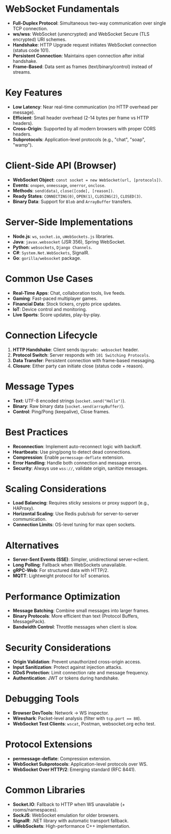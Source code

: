 # WebSocket Fundamentals
- **Full-Duplex Protocol**: Simultaneous two-way communication over single TCP connection.
- **ws/wss**: WebSocket (unencrypted) and WebSocket Secure (TLS encrypted) URI schemes.
- **Handshake**: HTTP Upgrade request initiates WebSocket connection (status code 101).
- **Persistent Connection**: Maintains open connection after initial handshake.
- **Frame-Based**: Data sent as frames (text/binary/control) instead of streams.

# Key Features
- **Low Latency**: Near real-time communication (no HTTP overhead per message).
- **Efficient**: Small header overhead (2-14 bytes per frame vs HTTP headers).
- **Cross-Origin**: Supported by all modern browsers with proper CORS headers.
- **Subprotocols**: Application-level protocols (e.g., "chat", "soap", "wamp").

# Client-Side API (Browser)
- **WebSocket Object**: `const socket = new WebSocket(url, [protocols])`.
- **Events**: `onopen`, `onmessage`, `onerror`, `onclose`.
- **Methods**: `send(data)`, `close([code], [reason])`.
- **Ready States**: `CONNECTING(0)`, `OPEN(1)`, `CLOSING(2)`, `CLOSED(3)`.
- **Binary Data**: Support for `Blob` and `ArrayBuffer` transfers.

# Server-Side Implementations
- **Node.js**: `ws`, `socket.io`, `uWebSockets.js` libraries.
- **Java**: `javax.websocket` (JSR 356), Spring WebSocket.
- **Python**: `websockets`, `Django Channels`.
- **C#**: `System.Net.WebSockets`, SignalR.
- **Go**: `gorilla/websocket` package.

# Common Use Cases
- **Real-Time Apps**: Chat, collaboration tools, live feeds.
- **Gaming**: Fast-paced multiplayer games.
- **Financial Data**: Stock tickers, crypto price updates.
- **IoT**: Device control and monitoring.
- **Live Sports**: Score updates, play-by-play.

# Connection Lifecycle
1. **HTTP Handshake**: Client sends `Upgrade: websocket` header.
2. **Protocol Switch**: Server responds with `101 Switching Protocols`.
3. **Data Transfer**: Persistent connection with frame-based messaging.
4. **Closure**: Either party can initiate close (status code + reason).

# Message Types
- **Text**: UTF-8 encoded strings (`socket.send("Hello")`).
- **Binary**: Raw binary data (`socket.send(arrayBuffer)`).
- **Control**: Ping/Pong (keepalive), Close frames.

# Best Practices
- **Reconnection**: Implement auto-reconnect logic with backoff.
- **Heartbeats**: Use ping/pong to detect dead connections.
- **Compression**: Enable `permessage-deflate` extension.
- **Error Handling**: Handle both connection and message errors.
- **Security**: Always use `wss://`, validate origin, sanitize messages.

# Scaling Considerations
- **Load Balancing**: Requires sticky sessions or proxy support (e.g., HAProxy).
- **Horizontal Scaling**: Use Redis pub/sub for server-to-server communication.
- **Connection Limits**: OS-level tuning for max open sockets.

# Alternatives
- **Server-Sent Events (SSE)**: Simpler, unidirectional server→client.
- **Long Polling**: Fallback when WebSockets unavailable.
- **gRPC-Web**: For structured data with HTTP/2.
- **MQTT**: Lightweight protocol for IoT scenarios.

# Performance Optimization
- **Message Batching**: Combine small messages into larger frames.
- **Binary Protocols**: More efficient than text (Protocol Buffers, MessagePack).
- **Bandwidth Control**: Throttle messages when client is slow.

# Security Considerations
- **Origin Validation**: Prevent unauthorized cross-origin access.
- **Input Sanitization**: Protect against injection attacks.
- **DDoS Protection**: Limit connection rate and message frequency.
- **Authentication**: JWT or tokens during handshake.

# Debugging Tools
- **Browser DevTools**: Network → WS inspector.
- **Wireshark**: Packet-level analysis (filter with `tcp.port == 80`).
- **WebSocket Test Clients**: `wscat`, Postman, websocket.org echo test.

# Protocol Extensions
- **permessage-deflate**: Compression extension.
- **WebSocket Subprotocols**: Application-level protocols over WS.
- **WebSocket Over HTTP/2**: Emerging standard (RFC 8441).

# Common Libraries
- **Socket.IO**: Fallback to HTTP when WS unavailable (+ rooms/namespaces).
- **SockJS**: WebSocket emulation for older browsers.
- **SignalR**: .NET library with automatic transport fallback.
- **uWebSockets**: High-performance C++ implementation.
